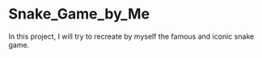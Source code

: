# Snake_Game_by_Me
In this project, I will try to recreate by myself the famous and iconic snake game.

